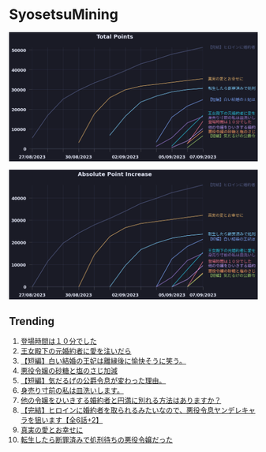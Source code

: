 # SyosetsuMining


![](https://raw.githubusercontent.com/exc4l/SyosetsuMining/main/plots/point_trend.png)

![](https://raw.githubusercontent.com/exc4l/SyosetsuMining/main/plots/point_increase.png)


## Trending

1. [登場時間は１０分でした](https://ncode.syosetu.com/n1386ik/)
2. [王女殿下の元婚約者に愛を注いだら](https://ncode.syosetu.com/n1085ik/)
3. [【短編】白い結婚の王妃は離縁後に愉快そうに笑う。](https://ncode.syosetu.com/n0553ik/)
4. [悪役令嬢の砂糖と塩のさじ加減](https://ncode.syosetu.com/n1381ik/)
5. [【短編】気だるげの公爵令息が変わった理由。](https://ncode.syosetu.com/n1511ik/)
6. [身売り寸前の私は皿洗いします。](https://ncode.syosetu.com/n0387ik/)
7. [他の令嬢をひいきする婚約者と円満に別れる方法はありますか？](https://ncode.syosetu.com/n1082ik/)
8. [【完結】ヒロインに婚約者を取られるみたいなので、悪役令息ヤンデレキャラを狙います【全6話+2】](https://ncode.syosetu.com/n6074ij/)
9. [真実の愛とお幸せに](https://ncode.syosetu.com/n8681ij/)
10. [転生したら断罪済みで処刑待ちの悪役令嬢だった](https://ncode.syosetu.com/n8824ij/)

